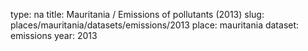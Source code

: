 type: na
title: Mauritania / Emissions of pollutants (2013)
slug: places/mauritania/datasets/emissions/2013
place: mauritania
dataset: emissions
year: 2013
